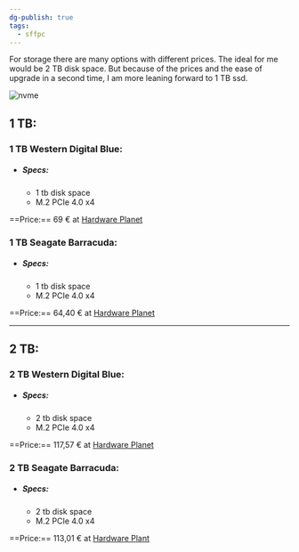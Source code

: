 ```yaml
---
dg-publish: true
tags:
  - sffpc
---
```

For storage there are many options with different prices. The ideal for me would be 2 TB disk space. But because of the prices and the ease of upgrade in a second time, I am more leaning forward to 1 TB ssd. 

![nvme](https://webobjects2.cdw.com/is/image/CDW/types-of-ssds-hero-1920)
## 1 TB:
### 1 TB Western Digital Blue:
- ##### Specs:
	- 1 tb disk space
	- M.2 PCIe 4.0 x4

==Price:== 69 € at [Hardware Planet](https://www.hardware-planet.it/hard-disk-ssd-m2/94692-vendita-hard-disk-ssd-m2-western-digital-blue-ssd-m2-1tb-sn580-nvme-m2-pcie-40-x4-wds100t3b0e-wds100t3b0e-0718037887340.html)

### 1 TB Seagate Barracuda:
- ##### Specs:
	- 1 tb disk space
	- M.2 PCIe 4.0 x4

==Price:== 64,40 € at [Hardware Planet](https://www.hardware-planet.it/hard-disk-ssd-m2/95334-vendita-hard-disk-ssd-m2-seagate-1tb-m2-barracuda-nvme-pcie-40-x4-zp1000cv3a002-zp1000cv3a002-8719706434591.html)

---
## 2 TB:
### 2 TB Western Digital Blue:
- ##### Specs:
	- 2 tb disk space
	- M.2 PCIe 4.0 x4

==Price:== 117,57 € at [Hardware Planet](https://www.hardware-planet.it/hard-disk-ssd-m2/94694-vendita-hard-disk-ssd-m2-western-digital-blue-ssd-m2-2tb-sn580-nvme-m2-pcie-40-x4-wds200t3b0e-wds200t3b0e-0718037902449.html)

### 2 TB Seagate Barracuda:
- ##### Specs:
	- 2 tb disk space
	- M.2 PCIe 4.0 x4

==Price:== 113,01 € at [Hardware Plant](https://www.hardware-planet.it/hard-disk-ssd-m2/95336-vendita-hard-disk-ssd-m2-seagate-2tb-m2-barracuda-nvme-pcie-40-x4-zp2000cv3a002-zp2000cv3a002-8719706434607.html)